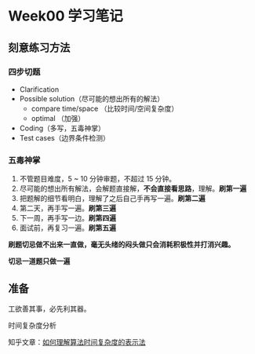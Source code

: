 # Week00 学习笔记



## 刻意练习方法

### 四步切题

* Clarification
* Possible solution（尽可能的想出所有的解法）
  * compare time/space （比较时间/空间复杂度）
  * optimal （加强）
* Coding（多写，五毒神掌）
* Test cases（边界条件检测）



### 五毒神掌

1. 不管题目难度，5 ~ 10 分钟审题，不超过 15 分钟。
2. 尽可能的想出所有解法，会解题直接解，**不会直接看思路**，理解。**刷第一遍**
3. 把题解的细节看明白，理解了之后自己手再写一遍。**刷第二遍**
4. 第二天，再手写一遍。**刷第三遍**
5. 下一周，再手写一边。**刷第四遍**
6. 面试前，再复习一遍。**刷第五遍**

**刷题切忌做不出来一直做，毫无头绪的闷头做只会消耗积极性并打消兴趣。**

**切忌一道题只做一遍**



## 准备

工欲善其事，必先利其器。

时间复杂度分析

知乎文章：[如何理解算法时间复杂度的表示法](https://www.zhihu.com/question/21387264)


